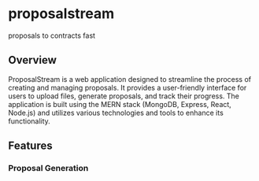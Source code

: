 # proposalstream
proposals to contracts fast

## Overview

ProposalStream is a web application designed to streamline the process of creating and managing proposals. It provides a user-friendly interface for users to upload files, generate proposals, and track their progress. The application is built using the MERN stack (MongoDB, Express, React, Node.js) and utilizes various technologies and tools to enhance its functionality.

## Features

### Proposal Generation

